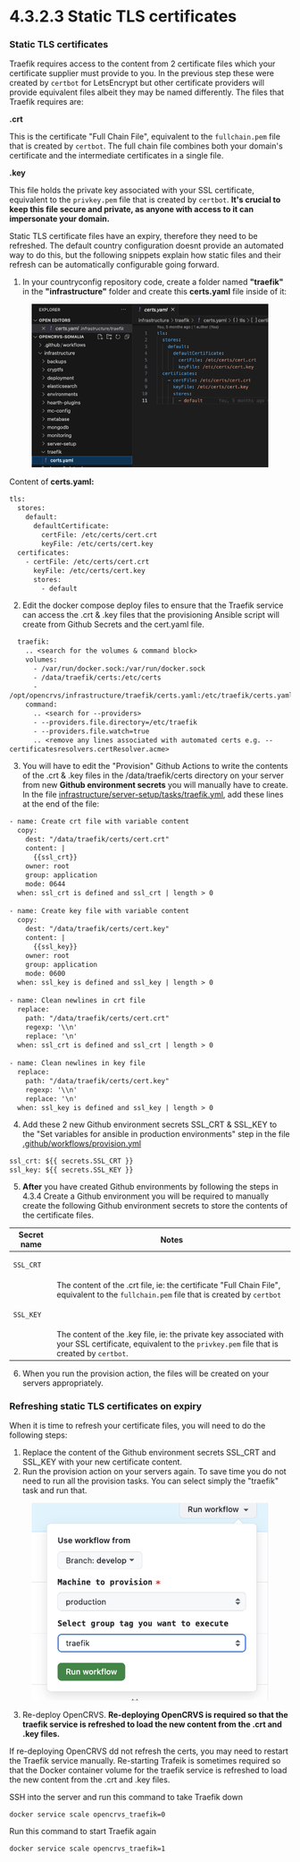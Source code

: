 # 4.3.2.3 Static TLS certificates

### Static TLS certificates

Traefik requires access to the content from 2 certificate files which your certificate supplier must provide to you.  In the previous step these were created by `certbot` for LetsEncrypt but other certificate providers will provide equivalent files albeit they may be named differently.  The files that Traefik requires are:

**.crt**

This is the certificate "Full Chain File", equivalent to the `fullchain.pem` file that is created by `certbot`.  The full chain file combines both your domain's certificate and the intermediate certificates in a single file.

**.key**

This file holds the private key associated with your SSL certificate, equivalent to the `privkey.pem` file that is created by `certbot`. **It's crucial to keep this file secure and private, as anyone with access to it can impersonate your domain.**

Static TLS certificate files have an expiry, therefore they need to be refreshed.  The default country configuration doesnt provide an automated way to do this, but the following snippets explain how static files and their refresh can be automatically configurable going forward. &#x20;

1. In your countryconfig repository code, create a folder named **"traefik"** in the **"infrastructure"** folder and create this **certs.yaml** file inside of it:

<figure><img src="../../../../.gitbook/assets/Screenshot 2024-10-11 at 12.55.01.png" alt=""><figcaption></figcaption></figure>

Content of **certs.yaml:**

```
tls:
  stores:
    default:
      defaultCertificate:
        certFile: /etc/certs/cert.crt
        keyFile: /etc/certs/cert.key
  certificates:
    - certFile: /etc/certs/cert.crt
      keyFile: /etc/certs/cert.key
      stores:
        - default
```

2. Edit the docker compose deploy files to ensure that the Traefik service can access the .crt & .key files that the provisioning Ansible script will create from Github Secrets and the cert.yaml file.

```
  traefik:
    .. <search for the volumes & command block>
    volumes:
      - /var/run/docker.sock:/var/run/docker.sock
      - /data/traefik/certs:/etc/certs
      - /opt/opencrvs/infrastructure/traefik/certs.yaml:/etc/traefik/certs.yaml
    command:
      .. <search for --providers>
      - --providers.file.directory=/etc/traefik
      - --providers.file.watch=true
      .. <remove any lines associated with automated certs e.g. --certificatesresolvers.certResolver.acme>
```

3. You will have to edit the "Provision" Github Actions to write the contents of the .crt & .key files in the /data/traefik/certs directory on your server from new **Github environment secrets** you will manually have to create.  In the file [infrastructure/server-setup/tasks/traefik.yml](https://github.com/opencrvs/opencrvs-countryconfig/blob/master/infrastructure/server-setup/tasks/traefik.yml), add these lines at the end of the file:

```
- name: Create crt file with variable content
  copy:
    dest: "/data/traefik/certs/cert.crt"
    content: |
      {{ssl_crt}}
    owner: root
    group: application
    mode: 0644
  when: ssl_crt is defined and ssl_crt | length > 0

- name: Create key file with variable content
  copy:
    dest: "/data/traefik/certs/cert.key"
    content: |
      {{ssl_key}}
    owner: root
    group: application
    mode: 0600
  when: ssl_key is defined and ssl_key | length > 0

- name: Clean newlines in crt file
  replace:
    path: "/data/traefik/certs/cert.crt"
    regexp: '\\n'
    replace: '\n'
  when: ssl_crt is defined and ssl_crt | length > 0

- name: Clean newlines in key file
  replace:
    path: "/data/traefik/certs/cert.key"
    regexp: '\\n'
    replace: '\n'
  when: ssl_key is defined and ssl_key | length > 0
```

4. Add these 2 new Github environment secrets SSL\_CRT & SSL\_KEY to the "Set variables for ansible in production environments" step in the file [.github/workflows/provision.yml](https://github.com/opencrvs/opencrvs-countryconfig/blob/cde5c29849189d9e9fdef7b3a93f393e9af05150/.github/workflows/provision.yml#L123)

```
ssl_crt: ${{ secrets.SSL_CRT }}
ssl_key: ${{ secrets.SSL_KEY }}
```

5. **After** you have created Github environments by following the steps in 4.3.4 Create a Github environment you will be required to manually create the following Github environment secrets to store the contents of the certificate files.

| Secret name                      | Notes                                                                                                                                                      |
| -------------------------------- | ---------------------------------------------------------------------------------------------------------------------------------------------------------- |
| <pre><code>SSL_CRT
</code></pre> | The content of the .crt file, ie: the certificate "Full Chain File", equivalent to the `fullchain.pem` file that is created by `certbot`                   |
| <pre><code>SSL_KEY
</code></pre> | The content of the .key file, ie: the private key associated with your SSL certificate, equivalent to the `privkey.pem` file that is created by `certbot`. |

6. When you run the provision action, the files will be created on your servers appropriately.

### Refreshing static TLS certificates on expiry

When it is time to refresh your certificate files, you will need to do the following steps:

1. Replace the content of the Github environment secrets SSL\_CRT and SSL\_KEY with your new certificate content.
2. Run the provision action on your servers again.  To save time you do not need to run all the provision tasks.  You can select simply the "traefik" task and run that.



<figure><img src="../../../../.gitbook/assets/Screenshot 2024-11-05 at 14.25.08.png" alt=""><figcaption></figcaption></figure>

3. Re-deploy OpenCRVS.  **Re-deploying OpenCRVS is required so that the traefik service is refreshed to load the new content from the .crt and .key files.**

If re-deploying OpenCRVS dd not refresh the certs, you may need to restart the Traefik service manually.  Re-starting Trafeik is sometimes required so that the Docker container volume for the traefik service is refreshed to load the new content from the .crt and .key files.

SSH into the server and run this command to take Traefik down

```
docker service scale opencrvs_traefik=0
```

Run this command to start Traefik again

```
docker service scale opencrvs_traefik=1
```
